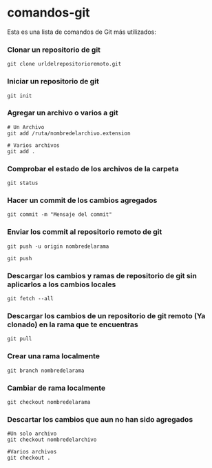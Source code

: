 # comandos-git

Esta es una lista de comandos de Git más utilizados:


### Clonar un repositorio de git

```
git clone urldelrepositorioremoto.git
```

### Iniciar un repositorio de git
```
git init
```

### Agregar un archivo o varios a git
```
# Un Archivo
git add /ruta/nombredelarchivo.extension

# Varios archivos
git add .
```

### Comprobar el estado de los archivos de la carpeta
```
git status
```

### Hacer un commit de los cambios agregados
```
git commit -m "Mensaje del commit"
```

### Enviar los commit al repositorio remoto de git
```
git push -u origin nombredelarama

git push
```
### Descargar los cambios y ramas de repositorio de git sin aplicarlos a los cambios locales
```
git fetch --all
```

### Descargar los cambios de un repositorio de git remoto (Ya clonado) en la rama que te encuentras
```
git pull
```

### Crear una rama localmente
```
git branch nombredelarama
```

### Cambiar de rama localmente
```
git checkout nombredelarama
```

### Descartar los cambios que aun no han sido agregados
```
#Un solo archivo
git checkout nombredelarchivo

#Varios archivos
git checkout .
```

